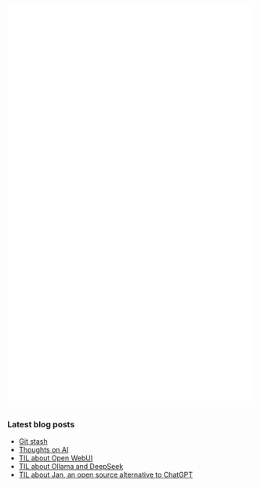 <!-- ![Metrics](https://metrics.lecoq.io/davetang?template=terminal&languages=1&achievements=1&base=header%2C%20activity%2C%20community%2C%20repositories%2C%20metadata&base.indepth=false&base.hireable=false&base.skip=false&languages=false&languages.ignored=html%2C%20css%2C%20javascript%2C%20tex%2C%20jupyter%20notebook%2C%20postscript&languages.limit=8&languages.threshold=0%25&languages.other=false&languages.colors=github&languages.sections=most-used&languages.indepth=false&languages.analysis.timeout=15&languages.analysis.timeout.repositories=7.5&languages.categories=markup%2C%20programming&languages.recent.categories=markup%2C%20programming&languages.recent.load=300&languages.recent.days=14&achievements=false&achievements.threshold=C&achievements.secrets=true&achievements.display=detailed&achievements.limit=0&config.timezone=Asia%2FTokyo) -->

![My GitHub stats](github-metrics.svg)

### Latest blog posts

<!-- BLOG-POST-LIST:START -->
- [Git stash](https://davetang.org/muse/2025/03/31/git-stash/)
- [Thoughts on AI](https://davetang.org/muse/2025/03/07/thoughts-on-ai/)
- [TIL about Open WebUI](https://davetang.org/muse/2025/02/28/til-about-open-webui/)
- [TIL about Ollama and DeepSeek](https://davetang.org/muse/2025/01/28/til-about-ollama-and-deepseek/)
- [TIL about Jan, an open source alternative to ChatGPT](https://davetang.org/muse/2025/01/06/til-about-jan-an-open-source-alternative-to-chatgpt/)
<!-- BLOG-POST-LIST:END -->

